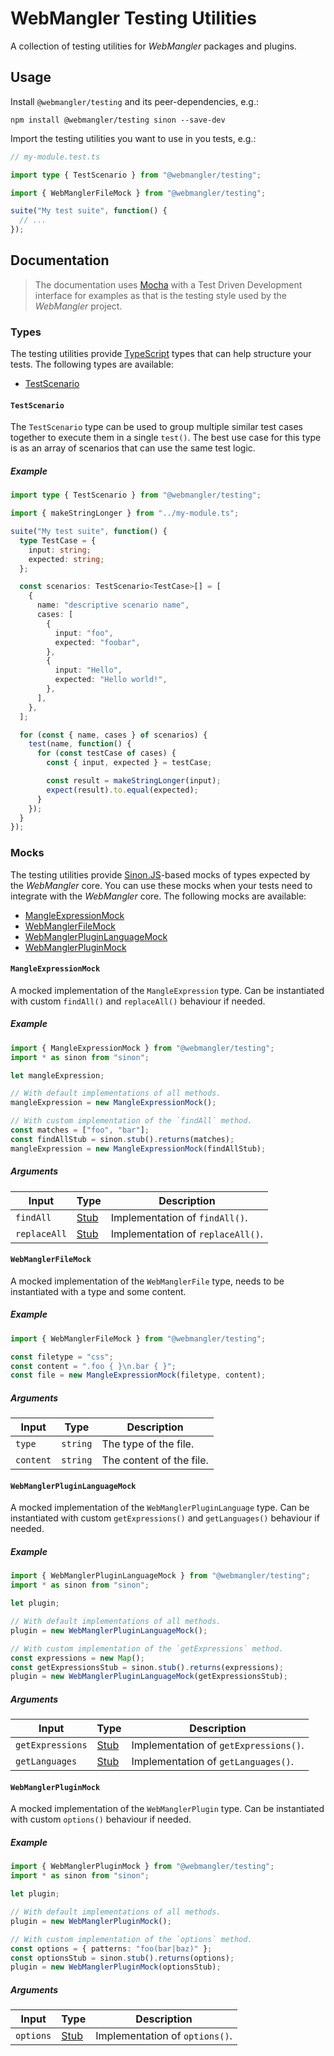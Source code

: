 # WebMangler Testing Utilities

A collection of testing utilities for _WebMangler_ packages and plugins.

## Usage

Install `@webmangler/testing` and its peer-dependencies, e.g.:

```shell
npm install @webmangler/testing sinon --save-dev
```

Import the testing utilities you want to use in you tests, e.g.:

```ts
// my-module.test.ts

import type { TestScenario } from "@webmangler/testing";

import { WebManglerFileMock } from "@webmangler/testing";

suite("My test suite", function() {
  // ...
});
```

## Documentation

> The documentation uses [Mocha] with a Test Driven Development interface for
> examples as that is the testing style used by the _WebMangler_ project.

### Types

The testing utilities provide [TypeScript] types that can help structure your
tests. The following types are available:

- [TestScenario](#testscenario)

#### `TestScenario`

The `TestScenario` type can be used to group multiple similar test cases
together to execute them in a single `test()`. The best use case for this type
is as an array of scenarios that can use the same test logic.

##### Example

```ts
import type { TestScenario } from "@webmangler/testing";

import { makeStringLonger } from "../my-module.ts";

suite("My test suite", function() {
  type TestCase = {
    input: string;
    expected: string;
  };

  const scenarios: TestScenario<TestCase>[] = [
    {
      name: "descriptive scenario name",
      cases: [
        {
          input: "foo",
          expected: "foobar",
        },
        {
          input: "Hello",
          expected: "Hello world!",
        },
      ],
    },
  ];

  for (const { name, cases } of scenarios) {
    test(name, function() {
      for (const testCase of cases) {
        const { input, expected } = testCase;

        const result = makeStringLonger(input);
        expect(result).to.equal(expected);
      }
    });
  }
});
```

### Mocks

The testing utilities provide [Sinon.JS]-based mocks of types expected by the
_WebMangler_ core. You can use these mocks when your tests need to integrate
with the _WebMangler_ core. The following mocks are available:

- [MangleExpressionMock](#mangleexpressionmock)
- [WebManglerFileMock](#webmanglerfilemock)
- [WebManglerPluginLanguageMock](#webmanglerpluginlanguagemock)
- [WebManglerPluginMock](#webmanglerpluginmock)

#### `MangleExpressionMock`

A mocked implementation of the `MangleExpression` type. Can be instantiated with
custom `findAll()` and `replaceAll()` behaviour if needed.

##### Example

```ts
import { MangleExpressionMock } from "@webmangler/testing";
import * as sinon from "sinon";

let mangleExpression;

// With default implementations of all methods.
mangleExpression = new MangleExpressionMock();

// With custom implementation of the `findAll` method.
const matches = ["foo", "bar"];
const findAllStub = sinon.stub().returns(matches);
mangleExpression = new MangleExpressionMock(findAllStub);
```

##### Arguments

| Input        | Type   | Description                       |
| ------------ | ------ | --------------------------------- |
| `findAll`    | [Stub] | Implementation of `findAll()`.    |
| `replaceAll` | [Stub] | Implementation of `replaceAll()`. |

#### `WebManglerFileMock`

A mocked implementation of the `WebManglerFile` type, needs to be instantiated
with a type and some content.

##### Example

```ts
import { WebManglerFileMock } from "@webmangler/testing";

const filetype = "css";
const content = ".foo { }\n.bar { }";
const file = new MangleExpressionMock(filetype, content);
```

##### Arguments

| Input     | Type     | Description              |
| --------- | -------- | ------------------------ |
| `type`    | `string` | The type of the file.    |
| `content` | `string` | The content of the file. |

#### `WebManglerPluginLanguageMock`

A mocked implementation of the `WebManglerPluginLanguage` type. Can be
instantiated with custom `getExpressions()` and `getLanguages()` behaviour if
needed.

##### Example

```ts
import { WebManglerPluginLanguageMock } from "@webmangler/testing";
import * as sinon from "sinon";

let plugin;

// With default implementations of all methods.
plugin = new WebManglerPluginLanguageMock();

// With custom implementation of the `getExpressions` method.
const expressions = new Map();
const getExpressionsStub = sinon.stub().returns(expressions);
plugin = new WebManglerPluginLanguageMock(getExpressionsStub);
```

##### Arguments

| Input            | Type   | Description                           |
| ---------------- | ------ | ------------------------------------- |
| `getExpressions` | [Stub] | Implementation of `getExpressions()`. |
| `getLanguages`   | [Stub] | Implementation of `getLanguages()`.   |

#### `WebManglerPluginMock`

A mocked implementation of the `WebManglerPlugin` type. Can be instantiated with
custom `options()` behaviour if needed.

##### Example

```ts
import { WebManglerPluginMock } from "@webmangler/testing";
import * as sinon from "sinon";

let plugin;

// With default implementations of all methods.
plugin = new WebManglerPluginMock();

// With custom implementation of the `options` method.
const options = { patterns: "foo(bar|baz)" };
const optionsStub = sinon.stub().returns(options);
plugin = new WebManglerPluginMock(optionsStub);
```

##### Arguments

| Input     | Type   | Description                    |
| --------- | ------ | ------------------------------ |
| `options` | [Stub] | Implementation of `options()`. |

[mocha]: https://mochajs.org/ "Mocha"
[sinon.js]: https://sinonjs.org/ "Sinon.JS"
[stub]: https://sinonjs.org/releases/v9.2.4/stubs/ "Sinon Stub"
[typescript]: https://www.typescriptlang.org/ "TypeScript"
